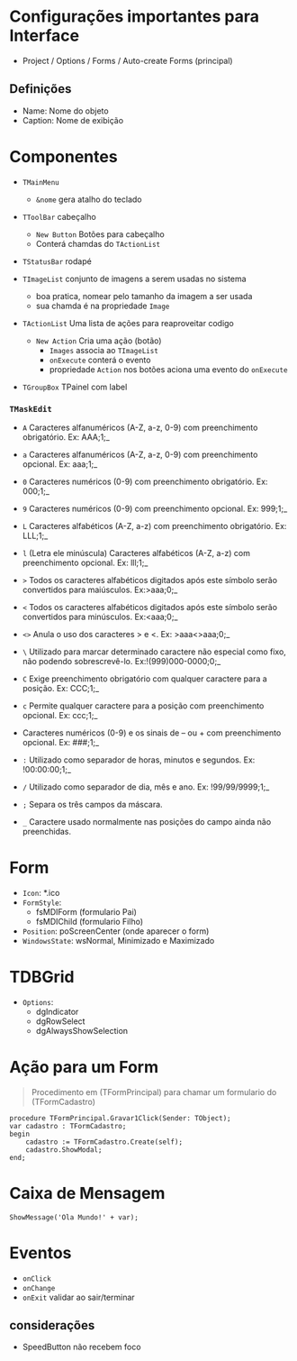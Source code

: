 # Configurações importantes para Interface
- Project / Options / Forms / Auto-create Forms (principal)

## Definições
- Name: Nome do objeto
- Caption: Nome de exibição
    

# Componentes
- `TMainMenu`
  - `&nome` gera atalho do teclado  

- `TToolBar` cabeçalho
  - `New Button` Botões para cabeçalho
  - Conterá chamdas do `TActionList`

- `TStatusBar` rodapé

- `TImageList` conjunto de imagens a serem usadas no sistema
  - boa pratica, nomear pelo tamanho da imagem a ser usada
  - sua chamda é na propriedade `Image`

- `TActionList` Uma lista de ações para reaproveitar codigo
  - `New Action` Cria uma ação (botão)
    - `Images` associa ao `TImageList`
    - `onExecute` conterá o evento
    - propriedade `Action` nos botões aciona uma evento do `onExecute`
- `TGroupBox` TPainel com label 
### `TMaskEdit` 
- `A` Caracteres alfanuméricos (A-Z, a-z, 0-9) com preenchimento obrigatório. Ex: AAA;1;_
- `a` Caracteres alfanuméricos (A-Z, a-z, 0-9) com preenchimento opcional. Ex: aaa;1;_
- `0` Caracteres numéricos (0-9) com preenchimento obrigatório. Ex: 000;1;_
- `9` Caracteres numéricos (0-9) com preenchimento opcional. Ex: 999;1;_
- `L` Caracteres alfabéticos (A-Z, a-z) com preenchimento obrigatório. Ex: LLL;1;_
- `l` (Letra ele minúscula) Caracteres alfabéticos (A-Z, a-z) com preenchimento opcional. Ex: lll;1;_
- `>` Todos os caracteres alfabéticos digitados após este símbolo serão convertidos para maiúsculos. Ex:>aaa;0;_
- `<` Todos os caracteres alfabéticos digitados após este símbolo serão convertidos para minúsculos. Ex:<aaa;0;_
- `<>` Anula o uso dos caracteres > e <. Ex: >aaa<>aaa;0;_
- `\` Utilizado para marcar determinado caractere não especial como fixo, não podendo sobrescrevê-lo. Ex:!\(999\)000-0000;0;_
- `C` Exige preenchimento obrigatório com qualquer caractere para a posição. Ex: CCC;1;_
- `c` Permite qualquer caractere para a posição com preenchimento opcional. Ex: ccc;1;_

- Caracteres numéricos (0-9) e os sinais de – ou + com preenchimento opcional. Ex: ###;1;_

- `:` Utilizado como separador de horas, minutos e segundos. Ex: !00:00:00;1;_
- `/` Utilizado como separador de dia, mês e ano. Ex: !99/99/9999;1;_
- `;` Separa os três campos da máscara.
- `_` Caractere usado normalmente nas posições do campo ainda não preenchidas.

   

# Form
- `Icon`: *.ico
- `FormStyle`:
  - fsMDIForm (formulario Pai)
  - fsMDIChild (formulario Filho)  
- `Position`: poScreenCenter (onde aparecer o form)
- `WindowsState`: wsNormal, Minimizado e Maximizado

# TDBGrid
- `Options`:
  - dgIndicator
  - dgRowSelect
  - dgAlwaysShowSelection

# Ação para um Form

> Procedimento em (TFormPrincipal) para chamar um formulario do (TFormCadastro)
~~~Delphi
procedure TFormPrincipal.Gravar1Click(Sender: TObject);
var cadastro : TFormCadastro;
begin
    cadastro := TFormCadastro.Create(self);
    cadastro.ShowModal;
end;
~~~

# Caixa de Mensagem
~~~Delphi
ShowMessage('Ola Mundo!' + var);
~~~

# Eventos
- `onClick`
- `onChange` 
- `onExit` validar ao sair/terminar

## considerações
- SpeedButton não recebem foco
